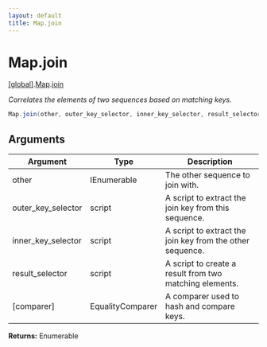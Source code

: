 ```yaml
---
layout: default
title: Map.join
---
```


# Map.join

[\[global\]]({{site.baseurl}}/docs/).[Map]({{site.baseurl}}/docs/Map/).[join]({{site.baseurl}}/docs/Map/join/)

_Correlates the elements of two sequences based on matching keys._

```cs
Map.join(other, outer_key_selector, inner_key_selector, result_selector, [comparer])
```

## Arguments

<table>
  <col width="15%">
  <col width="15%">
  <thead>
    <tr>
      <th>Argument</th>
      <th>Type</th>
      <th>Description</th>
    </tr>
  </thead>
  <tbody>
    <tr>
      <td>other</td>
      <td>IEnumerable</td>
      <td>The other sequence to join with.</td>
    </tr>
    <tr>
      <td>outer_key_selector</td>
      <td>script</td>
      <td>A script to extract the join key from this sequence.</td>
    </tr>
    <tr>
      <td>inner_key_selector</td>
      <td>script</td>
      <td>A script to extract the join key from the other sequence.</td>
    </tr>
    <tr>
      <td>result_selector</td>
      <td>script</td>
      <td>A script to create a result from two matching elements.</td>
    </tr>
    <tr>
      <td>[comparer]</td>
      <td>EqualityComparer</td>
      <td>A comparer used to hash and compare keys.</td>
    </tr>
  </tbody>
</table>

**Returns:** Enumerable
